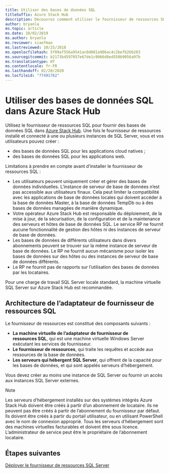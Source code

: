 ```yaml
---
title: Utiliser des bases de données SQL
titleSuffix: Azure Stack Hub
description: Découvrez comment utiliser le fournisseur de ressources SQL Server pour offrir des bases de données SQL en tant que service dans Azure Stack Hub.
author: bryanla
ms.topic: article
ms.date: 10/02/2019
ms.author: bryanla
ms.reviewer: xiaofmao
ms.lastreviewed: 10/25/2018
ms.openlocfilehash: 5f09af556a9541ac0d081a986ac4c2befb26b203
ms.sourcegitcommit: b2173b4597057e67de1c9066d8ed550b9056a97b
ms.translationtype: HT
ms.contentlocale: fr-FR
ms.lasthandoff: 02/20/2020
ms.locfileid: "77491762"
---
```

# <a name="use-sql-databases-on-azure-stack-hub"></a>Utiliser des bases de données SQL dans Azure Stack Hub

Utilisez le fournisseur de ressources SQL pour fournir des bases de données SQL dans [Azure Stack Hub](azure-stack-overview.md). Une fois le fournisseur de ressources installé et connecté à une ou plusieurs instances de SQL Server, vous et vos utilisateurs pouvez créer :

- des bases de données SQL pour les applications cloud natives ;
- des bases de données SQL pour les applications web.

Limitations à prendre en compte avant d’installer le fournisseur de ressources SQL :

- Les utilisateurs peuvent uniquement créer et gérer des bases de données individuelles. L’instance de serveur de base de données n’est pas accessible aux utilisateurs finaux. Cela peut limiter la compatibilité avec les applications de base de données locales qui doivent accéder à la base de données Master, à la base de données TempDb ou à des bases de données managées de manière dynamique.
- Votre opérateur Azure Stack Hub est responsable du déploiement, de la mise à jour, de la sécurisation, de la configuration et de la maintenance des serveurs et hôtes de base de données SQL. Le service RP ne fournit aucune fonctionnalité de gestion des hôtes ni des instances de serveur de base de données.
- Les bases de données de différents utilisateurs dans divers abonnements peuvent se trouver sur la même instance de serveur de base de données. Le RP ne fournit aucun mécanisme pour isoler les bases de données sur des hôtes ou des instances de serveur de base de données différents.
- Le RP ne fournit pas de rapports sur l’utilisation des bases de données par les locataires.

Pour une charge de travail SQL Server locale standard, la machine virtuelle SQL Server sur Azure Stack Hub est recommandée.

## <a name="sql-resource-provider-adapter-architecture"></a>Architecture de l’adaptateur de fournisseur de ressources SQL

Le fournisseur de ressources est constitué des composants suivants :

- **La machine virtuelle de l’adaptateur de fournisseur de ressources SQL**, qui est une machine virtuelle Windows Server exécutant les services de fournisseur.
- **Le fournisseur de ressources**, qui traite les requêtes et accède aux ressources de la base de données.
- **Les serveurs qui hébergent SQL Server**, qui offrent de la capacité pour les bases de données, et qui sont appelés serveurs d’hébergement.

Vous devez créer au moins une instance de SQL Server ou fournir un accès aux instances SQL Server externes.

> [!NOTE]
> Les serveurs d’hébergement installés sur des systèmes intégrés Azure Stack Hub doivent être créés à partir d’un abonnement de locataire. Ils ne peuvent pas être créés à partir de l’abonnement du fournisseur par défaut. Ils doivent être créés à partir du portail utilisateur, ou en utilisant PowerShell avec le nom de connexion approprié. Tous les serveurs d’hébergement sont des machines virtuelles facturables et doivent être sous licence. L’administrateur de service peut être le propriétaire de l’abonnement locataire.

## <a name="next-steps"></a>Étapes suivantes

[Déployer le fournisseur de ressources SQL Server](azure-stack-sql-resource-provider-deploy.md)
